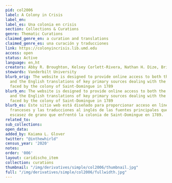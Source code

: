 ```yaml
---
pid: col2006
label: A Colony in Crisis
label_en:
label_es: Una colonia en crisis
section: Collections & Curations
genre: Thematic Curations
claimed_genre_en: a curation and translations
claimed_genre_es: una curación y traducciones
link: https://colonyincrisis.lib.umd.edu
access: open
status: Active
language: en,ht
creators: Abby R. Broughton, Kelsey Corlett-Rivera, Nathan H. Dize, Brittany de Gail
stewards: Vanderbilt University
blurb_orig: The website is designed to provide online access to both the French originals
  and the English translations of key primary sources dealing with the grain shortage
  faced by the colony of Saint-Domingue in 1789
blurb_en: The website is designed to provide online access to both the French originals
  and the English translations of key primary sources dealing with the grain shortage
  faced by the colony of Saint-Domingue in 1789
blurb_es: Este sitio web está diseñado para proporcionar acceso en línea a los originales
  franceses y las traducciones al inglés de las fuentes principales que tratan la
  escasez de grano que enfrentó la colonia de Saint-Domingue en 1789.
related_to:
sub_collections:
open_data:
added_by: Kaiama L. Glover
twitter: "@inthewhirld"
census_year: '2020'
notes:
order: '006'
layout: caridischo_item
collection: curations
thumbnail: "/img/derivatives/simple/col2006/thumbnail.jpg"
full: "/img/derivatives/simple/col2006/fullwidth.jpg"
---
```

